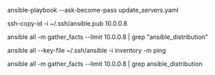 ansible-playbook --ask-become-pass update_servers.yaml

ssh-copy-id -i ~/.ssh/ansible.pub 10.0.0.8

ansible all -m gather_facts --limit 10.0.0.8 | grep "ansible_distribution"

ansible all --key-file ~/.ssh/ansible -i inventory -m ping

ansible all -m gather_facts --limit 10.0.0.8 | grep ansible_distribution